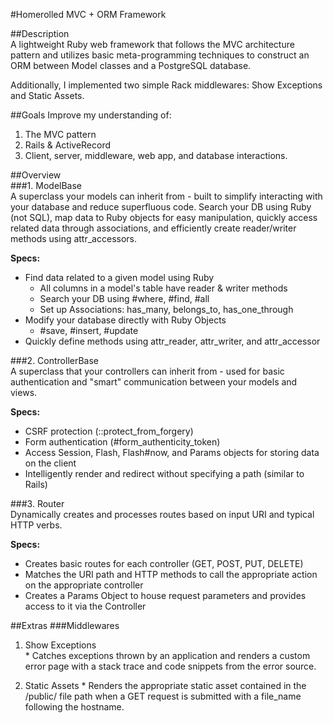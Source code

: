 #Homerolled MVC + ORM Framework

##Description  
A lightweight Ruby web framework that follows the MVC architecture pattern and utilizes basic meta-programming techniques to construct an ORM between Model classes and a PostgreSQL database.

Additionally, I implemented two simple Rack middlewares: Show Exceptions and Static Assets.

##Goals
Improve my understanding of:
 1. The MVC pattern
 2. Rails & ActiveRecord
 3. Client, server, middleware, web app, and database interactions.

##Overview  
###1. ModelBase  
   A superclass your models can inherit from - built to simplify interacting with your database and reduce superfluous code. Search your DB using Ruby (not SQL), map data to Ruby objects for easy manipulation, quickly access related data through associations, and efficiently create reader/writer methods using attr_accessors.

   **Specs:**  
   * Find data related to a given model using Ruby
     * All columns in a model's table have reader & writer methods
     * Search your DB using #where, #find, #all
     * Set up Associations: has_many, belongs_to, has_one_through
   * Modify your database directly with Ruby Objects
     * #save, #insert, #update
   * Quickly define methods using attr_reader, attr_writer, and attr_accessor

###2. ControllerBase  
   A superclass that your controllers can inherit from - used for basic authentication and "smart" communication between your models and views.

   **Specs:**  
   * CSRF protection (::protect_from_forgery)
   * Form authentication (#form_authenticity_token)
   * Access Session, Flash, Flash#now, and Params objects for storing data on the client
   * Intelligently render and redirect without specifying a path (similar to Rails)

###3. Router  
   Dynamically creates and processes routes based on input URI and typical HTTP verbs.

   **Specs:**   
   * Creates basic routes for each controller (GET, POST, PUT, DELETE)
   * Matches the URI path and HTTP methods to call the appropriate action on the appropriate controller
   * Creates a Params Object to house request parameters and provides access to it via the Controller

##Extras
###Middlewares  
   1. Show Exceptions  
    * Catches exceptions thrown by an application and renders a custom error page with a stack trace and code snippets from the error source.

   2. Static Assets
    * Renders the appropriate static asset contained in the /public/ file path when a GET request is submitted with a file_name following the hostname.
